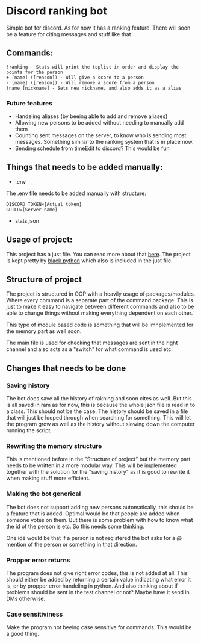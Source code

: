 # Discord ranking bot
Simple bot for discord. As for now it has a ranking feature. There will soon be a feature for citing messages and stuff like that

## Commands:
```
!ranking - Stats will print the toplist in order and display the points for the person
+ [name] ([reason]) - Will give a score to a person
- [name] ([reason]) - Will remove a score from a person
!name [nickname] - Sets new nickname, and also adds it as a alias
```

### Future features
* Handeling aliases (by beeing able to add and remove aliases)
* Allowing new persons to be added without needing to manually add them
* Counting sent messages on the server, to know who is sending most messages. Something similar to the ranking system that is in place now.
* Sending schedule from timeEdit to discord? This would be fun

## Things that needs to be added manually:
* .env 

The .env file needs to be added manually with structure:
```
DISCORD_TOKEN=[Actual token]
GUILD=[Server name]
```
* stats.json

## Usage of project:
This project has a just file. You can read more about that [here](https://github.com/casey/just). The project is kept pretty by [black python](https://github.com/psf/black) which also is included in the just file.

## Structure of project
The project is structured in OOP with a heavily usage of packages/modules. Where every command is a separate part of the command package. This is just to make it easy to navigate between different commands and also to be able to change things without making everything dependent on each other. 

This type of module based code is something that will be imnplemented for the memory part as well soon. 

The main file is used for checking that messages are sent in the right channel and also acts as a "switch" for what command is used etc.

## Changes that needs to be done
### Saving history
The bot does save all the history of rakning and soon cites as well. But this is all saved in ram as for now, this is because the whole json file is read in to a class. This should not be the case. The history should be saved in a file that will just be looped through when searching for something. This will let the program grow as well as the history without slowing down the computer running the script.

### Rewriting the memory structure
This is mentioned before in the "Structure of project" but the memory part needs to be written in a more modular way. This will be implemented together with the solution for the "saving history" as it is good to rewrite it when making stuff more efficient.

### Making the bot generical
The bot does not support adding new persons automatically, this should be a feature that is added. Optimal would be that people are added when someone votes on them. But there is some problem with how to know what the id of the person is etc. So this needs some thinking.

One idé would be that if a person is not registered the bot asks for a @ mention of the person or something in that direction.

### Propper error returns
The program does not give right error codes, this is not added at all. This should either be added by returning a certain value indicating what error it is, or by propper error handeling in python. And also thinking about if problems should be sent in the test channel or not? Maybe have it send in DMs otherwise.

### Case sensitiviness
Make the program not beeing case sensitive for commands. This would be a good thing.